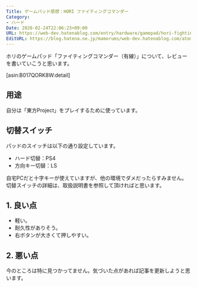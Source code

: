 ```yaml
---
Title: ゲームパッド感想：HORI ファイティングコマンダー
Category:
- ハード
Date: 2020-02-24T22:06:23+09:00
URL: https://web-dev.hatenablog.com/entry/hardware/gamepad/hori-fighting-commander
EditURL: https://blog.hatena.ne.jp/mamorums/web-dev.hatenablog.com/atom/entry/26006613518806445
---
```


ホリのゲームパッド「ファイティングコマンダー（有線）」について、レビューを書いていこうと思います。

[asin:B017QORK8W:detail]


## 用途
自分は「東方Project」をプレイするために使っています。


## 切替スイッチ
パッドのスイッチは以下の通り設定しています。

- ハード切替：PS4
- 方向キー切替：LS

自宅PCだと十字キーが使えていますが、他の環境でダメだったらすみません。切替スイッチの詳細は、取扱説明書を参照して頂ければと思います。


## 1. 良い点
- 軽い。
- 耐久性がありそう。
- 右ボタンが大きくて押しやすい。


## 2. 悪い点
今のところは特に見つかってません。気づいた点があれば記事を更新しようと思います。
